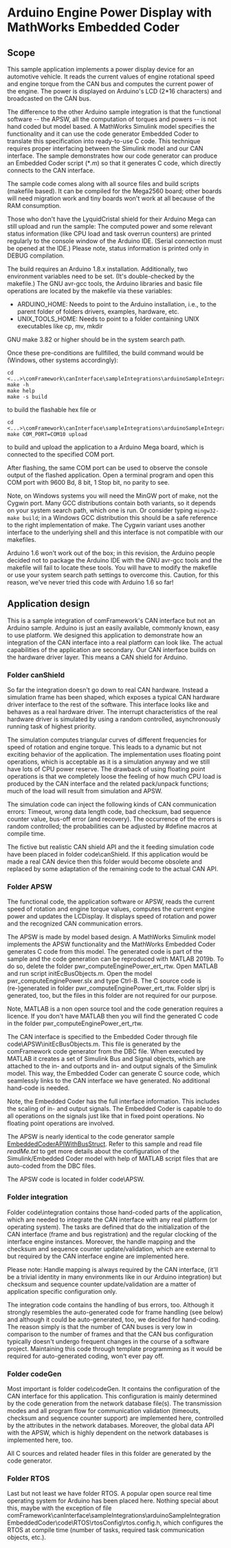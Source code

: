 # Arduino Engine Power Display with MathWorks Embedded Coder

## Scope

This sample application implements a power display device for an
automotive vehicle. It reads the current values of engine rotational speed
and engine torque from the CAN bus and computes the current power of the
engine. The power is displayed on Arduino's LCD (2*16 characters) and
broadcasted on the CAN bus.

The difference to the other Arduino sample integration is that the
functional software -- the APSW, all the computation of torques and powers
-- is not hand coded but model based. A MathWorks Simulink model specifies
the functionality and it can use the code generator Embedded Coder to
translate this specification into ready-to-use C code. This technique
requires proper interfacing between the Simulink model and our CAN
interface. The sample demonstrates how our code generator can produce an
Embedded Coder script (*_.m_) so that it generates C code, which
directly connects to the CAN interface.

The sample code comes along with all source files and build scripts
(makefile based). It can be compiled for the Mega2560 board; other boards
will need migration work and tiny boards won't work at all because of the
RAM consumption.

Those who don't have the LyquidCristal shield for their Arduino Mega can
still upload and run the sample: The computed power and some relevant
status information (like CPU load and task overrun counters) are printed
regularly to the console window of the Arduino IDE. (Serial connection
must be opened at the IDE.) Please note, status information is printed
only in DEBUG compilation.

The build requires an Arduino 1.8.x installation. Additionally, two
environment variables need to be set. (It's double-checked by the
makefile.) The GNU avr-gcc tools, the Arduino libraries and basic file
operations are located by the makefile via these variables:

- ARDUINO_HOME: Needs to point to the Arduino installation, i.e., to
  the parent folder of folders drivers, examples, hardware, etc.
- UNIX_TOOLS_HOME: Needs to point to a folder containing UNIX
  executables like cp, mv, mkdir

GNU make 3.82 or higher should be in the system search path.

Once these pre-conditions are fullfilled, the build command would be
(Windows, other systems accordingly):

~~~~~~~~~~~~~~~~~~~
cd <...>\comFramework\canInterface\sampleIntegrations\arduinoSampleIntegrationEmbeddedCoder
make -h
make help
make -s build
~~~~~~~~~~~~~~~~~~~

to build the flashable hex file or

~~~~~~~~~~~~~~~~~~~
cd <...>\comFramework\canInterface\sampleIntegrations\arduinoSampleIntegrationEmbeddedCoder
make COM_PORT=COM10 upload
~~~~~~~~~~~~~~~~~~~

to build and upload the application to a Arduino Mega board, which is
connected to the specified COM port.

After flashing, the same COM port can be used to observe the console
output of the flashed application. Open a terminal program and open this
COM port with 9600 Bd, 8 bit, 1 Stop bit, no parity to see.

Note, on Windows systems you will need the MinGW port of make, not the
Cygwin port. Many GCC distributions contain both variants, so it depends
on your system search path, which one is run. Or consider typing
`mingw32-make build`; in a Windows GCC distribution this should be a safe
reference to the right implementation of make. The Cygwin variant uses
another interface to the underlying shell and this interface is not
compatible with our makefiles.

Arduino 1.6 won't work out of the box; in this revision, the Arduino
people decided not to package the Arduino IDE with the GNU avr-gcc tools
and the makefile will fail to locate these tools. You will have to modify
the makefile or use your system search path settings to overcome this.
Caution, for this reason, we've never tried this code with Arduino 1.6 so
far!


## Application design

This is a sample integration of comFramework's CAN interface but not an
Arduino sample. Arduino is just an easily available, commonly known, easy
to use platform. We designed this application to demonstrate how an
integration of the CAN interface into a real platform can look like. The
actual capabilities of the application are secondary. Our CAN interface
builds on the hardware driver layer. This means a CAN shield for Arduino.

### Folder canShield

So far the integration doesn't go down to real CAN hardware. Instead a
simulation frame has been shaped, which exposes a typical CAN hardware
driver interface to the rest of the software. This interface looks like
and behaves as a real hardware driver. The interrupt characteristics of
the real hardware driver is simulated by using a random controlled,
asynchronously running task of highest priority.

The simulation computes triangular curves of different frequencies for
speed of rotation and engine torque. This leads to a dynamic but not
exciting behavior of the application. The implementation uses floating
point operations, which is acceptable as it is a simulation anyway and we
still have lots of CPU power reserve. The drawback of using floating point
operations is that we completely loose the feeling of how much CPU load is
produced by the CAN interface and the related pack/unpack functions; much
of the load will result from simulation and APSW.

The simulation code can inject the following kinds of CAN communication
errors: Timeout, wrong data length code, bad checksum, bad sequence
counter value, bus-off error (and recovery). The occurrence of the errors is
random controlled; the probabilities can be adjusted by #define macros at
compile time.

The fictive but realistic CAN shield API and the it feeding simulation
code have been placed in folder code\\canShield. If this application would
be made a real CAN device then this folder would become obsolete and
replaced by some adaptation of the remaining code to the actual CAN API.

### Folder APSW

The functional code, the application software or APSW, reads the current
speed of rotation and engine torque values, computes the current engine
power and updates the LCDisplay. It displays speed of rotation and power
and the recognized CAN communication errors.

The APSW is made by model based design. A MathWorks Simulink model
implements the APSW functionality and the MathWorks Embedded Coder
generates C code from this model. The generated code is part of the sample
and the code generation can be reproduced with MATLAB 2019b. To do so,
delete the folder pwr\_computeEnginePower\_ert\_rtw. Open MATLAB and run
script initEcBusObjects.m. Open the model pwr\_computeEnginePower.slx and
type Ctrl-B. The C source code is (re-)generated in folder
pwr\_computeEnginePower\_ert\_rtw. Folder slprj is generated, too, but the
files in this folder are not required for our purpose.

Note, MATLAB is a non open source tool and the code generation requires a
licence. If you don't have MATLAB then you will find the generated C code
in the folder pwr\_computeEnginePower\_ert\_rtw.

The CAN interface is specified to the Embedded Coder through file
code\\APSW\\initEcBusObjects.m. This file is generated by the comFramework
code generator from the DBC file. When executed by MATLAB it creates a set
of Simulink Bus and Signal objects, which are attached to the in- and
outports and in- and output signals of the Simulink model. This way, the
Embedded Coder can generate C source code, which seamlessly links to the
CAN interface we have generated. No additional hand-code is needed.

Note, the Embedded Coder has the full interface information. This includes
the scaling of in- and output signals. The Embedded Coder is capable to do
all operations on the signals just like that in fixed point operations. No
floating point operations are involved.

The APSW is nearly identical to the code generator sample
[EmbeddedCoderAPIWithBusStruct](https://github.com/PeterVranken/comFramework/tree/main/codeGenerator/samples/EmbeddedCoderAPIWithBusStruct "GitHub, codeGenerator").
Refer to this sample and read file *readMe.txt* to get more details about
the configuration of the Simulink/Embedded Coder model with help of MATLAB
script files that are auto-coded from the DBC files.

The APSW code is located in folder code\\APSW.

### Folder integration

Folder code\\integration contains those hand-coded parts of the
application, which are needed to integrate the CAN interface with any real
platform (or operating system). The tasks are defined that do the
initialization of the CAN interface (frame and bus registration) and the
regular clocking of the interface engine instances. Moreover, the handle
mapping and the checksum and sequence counter update/validation, which are
external to but required by the CAN interface engine are implemented here.

Please note: Handle mapping is always required by the CAN interface,
(it'll be a trivial identity in many environments like in our Arduino
integration) but checksum and sequence counter update/validation are a
matter of application specific configuration only.

The integration code contains the handling of bus errors, too. Although it
strongly resembles the auto-generated code for frame handling (see below)
and although it could be auto-generated, too, we decided for hand-coding.
The reason simply is that the number of CAN buses is very low in
comparison to the number of frames and that the CAN bus configuration
typically doesn't undergo frequent changes in the course of a software
project. Maintaining this code through template programming as it would be
required for auto-generated coding, won't ever pay off.

### Folder codeGen

Most important is folder code\\codeGen. It contains the configuration of
the CAN interface for this application. This configuration is mainly
determined by the code generation from the network database file(s). The
transmission modes and all program flow for communication validation
(timeouts, checksum and sequence counter support) are implemented here,
controlled by the attributes in the network databases. Moreover, the
global data API with the APSW, which is highly dependent on the network
databases is implemented here, too.

All C sources and related header files in this folder are generated by the
code generator.

### Folder RTOS

Last but not least we have folder RTOS. A popular open source real time
operating system for Arduino has been placed here. Nothing special about
this, maybe with the exception of file
comFramework\\canInterface\\sampleIntegrations\\arduinoSampleIntegrationEmbeddedCoder\\code\\RTOS\\rtosConfig\\rtos.config.h,
which configures the RTOS at compile time (number of tasks, required task
communication objects, etc.).
